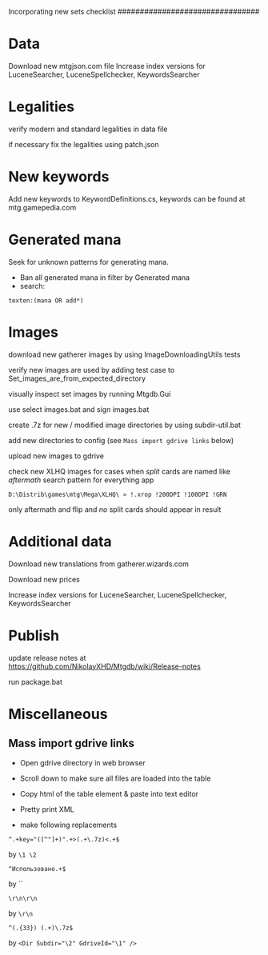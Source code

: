 Incorporating new sets checklist
################################

Data
====

Download new mtgjson.com file
Increase index versions for LuceneSearcher, LuceneSpellchecker, KeywordsSearcher

Legalities
==========

verify modern and standard legalities in data file

if necessary fix the legalities using patch.json

New keywords
============

Add new keywords to KeywordDefinitions.cs,
keywords can be found at mtg.gamepedia.com

Generated mana
==============

Seek for unknown patterns for generating mana.
- Ban all generated mana in filter by Generated mana
- search: 
```
texten:(mana OR add*)
```

Images
======

download new gatherer images by using ImageDownloadingUtils tests

verify new images are used by adding test case to Set_images_are_from_expected_directory

visually inspect set images by running Mtgdb.Gui

use select images.bat and sign images.bat

create .7z for new / modified image directories by using subdir-util.bat 

add new directories to config (see `Mass import gdrive links` below)

upload new images to gdrive

check new XLHQ images for cases when *split* cards are named like *aftermath*
search pattern for everything app
```
D:\Distrib\games\mtg\Mega\XLHQ\ » !.xrop !200DPI !100DPI !GRN
```
only aftermath and flip and *no* split cards should appear in result  
  
Additional data
===============

Download new translations from gatherer.wizards.com

Download new prices

Increase index versions for LuceneSearcher, LuceneSpellchecker, KeywordsSearcher

Publish
=======

update release notes at https://github.com/NikolayXHD/Mtgdb/wiki/Release-notes

run package.bat

Miscellaneous
=============

Mass import gdrive links
------------------------

- Open gdrive directory in web browser 
- Scroll down to make sure all files are loaded into the table
- Copy html of the table element & paste into text editor
- Pretty print XML

- make following replacements

```regexp
^.+key="([^"]+)".+>(.+\.7z)<.+$
```
by `\1 \2`

```regexp
^Использовано.+$
```
by ``

```regexp
\r\n\r\n
```
by `\r\n`

```regexp
^(.{33}) (.+)\.7z$
```
by `<Dir Subdir="\2" GdriveId="\1" />`